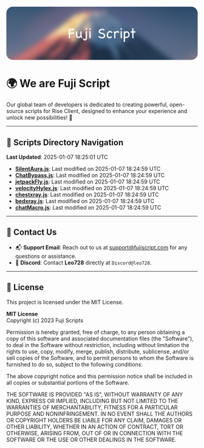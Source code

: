 ![Banner](.github/b.webp)

# 🌍 **We are Fuji Script**

Our global team of developers is dedicated to creating powerful, open-source scripts for Rise Client, designed to enhance your experience and unlock new possibilities! 🌟

---
<!-- SCRIPTS_NAVIGATION_START -->
## 📂 **Scripts Directory Navigation**

**Last Updated**: 2025-01-07 18:25:01 UTC

- **[SilentAura.js](scripts/SilentAura.js)**: Last modified on 2025-01-07 18:24:59 UTC
- **[ChatBypass.js](scripts/ChatBypass.js)**: Last modified on 2025-01-07 18:24:59 UTC
- **[jetpackFly.js](scripts/jetpackFly.js)**: Last modified on 2025-01-07 18:24:59 UTC
- **[velocityHylex.js](scripts/velocityHylex.js)**: Last modified on 2025-01-07 18:24:59 UTC
- **[chestxray.js](scripts/chestxray.js)**: Last modified on 2025-01-07 18:24:59 UTC
- **[bedxray.js](scripts/bedxray.js)**: Last modified on 2025-01-07 18:24:59 UTC
- **[chatMacro.js](scripts/chatMacro.js)**: Last modified on 2025-01-07 18:24:59 UTC

<!-- SCRIPTS_NAVIGATION_END -->

---

## 💬 **Contact Us**  
- 📬 **Support Email**: Reach out to us at [support@fujiscript.com](mailto:support@fujiscript.com) for any questions or assistance.  
- 💬 **Discord**: Contact **Leo728** directly at `Discord@leo728`.

---

## 📜 **License**

This project is licensed under the MIT License.  

**MIT License**  
Copyright (c) 2023 Fuji Scripts  

Permission is hereby granted, free of charge, to any person obtaining a copy of this software and associated documentation files (the "Software"), to deal in the Software without restriction, including without limitation the rights to use, copy, modify, merge, publish, distribute, sublicense, and/or sell copies of the Software, and to permit persons to whom the Software is furnished to do so, subject to the following conditions:  

The above copyright notice and this permission notice shall be included in all copies or substantial portions of the Software.  

THE SOFTWARE IS PROVIDED "AS IS", WITHOUT WARRANTY OF ANY KIND, EXPRESS OR IMPLIED, INCLUDING BUT NOT LIMITED TO THE WARRANTIES OF MERCHANTABILITY, FITNESS FOR A PARTICULAR PURPOSE AND NONINFRINGEMENT. IN NO EVENT SHALL THE AUTHORS OR COPYRIGHT HOLDERS BE LIABLE FOR ANY CLAIM, DAMAGES OR OTHER LIABILITY, WHETHER IN AN ACTION OF CONTRACT, TORT OR OTHERWISE, ARISING FROM, OUT OF OR IN CONNECTION WITH THE SOFTWARE OR THE USE OR OTHER DEALINGS IN THE SOFTWARE.  
